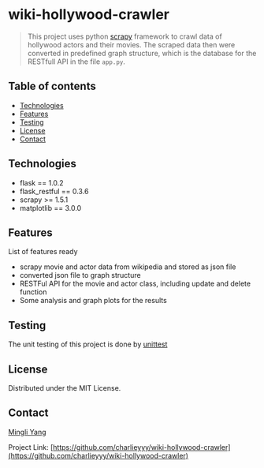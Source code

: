 # wiki-hollywood-crawler
> This project uses python [scrapy](https://docs.scrapy.org/en/latest/intro/tutorial.html) framework to crawl data of hollywood actors and their movies. The scraped data then were converted in predefined graph structure, which is the database for the RESTfull API in the file `app.py`.

## Table of contents
* [Technologies](#technologies)
* [Features](#features)
* [Testing](#testing)
* [License](#license)
* [Contact](#contact)


## Technologies
* flask == 1.0.2
* flask_restful == 0.3.6
* scrapy >= 1.5.1
* matplotlib == 3.0.0


## Features
List of features ready
* scrapy movie and actor data from wikipedia and stored as json file
* converted json file to graph structure
* RESTFul API for the movie and actor class, including update and delete function
* Some analysis and graph plots for the results


## Testing
The unit testing of this project is done by [unittest](https://docs.python.org/3/library/unittest.html)
## License

Distributed under the MIT License.

## Contact

[Mingli Yang](https://www.linkedin.com/in/myang46)

Project Link: [https://github.com/charlieyyy/wiki-hollywood-crawler](https://github.com/charlieyyy/wiki-hollywood-crawler)
